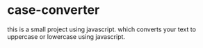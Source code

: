 # case-converter
this is a small project using javascript. which converts your text to uppercase or lowercase using javascript.
